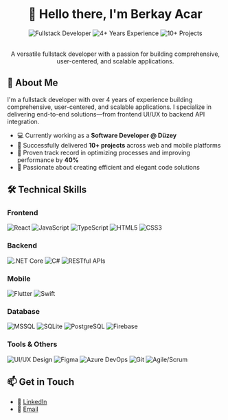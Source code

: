 # <div align="center">👋 Hello there, I'm Berkay Acar</div>

<div align="center">
  <img src="https://img.shields.io/badge/Fullstack-Developer-blue?style=for-the-badge" alt="Fullstack Developer"/>
  <img src="https://img.shields.io/badge/Experience-4+_Years-green?style=for-the-badge" alt="4+ Years Experience"/>
  <img src="https://img.shields.io/badge/Projects-10+-orange?style=for-the-badge" alt="10+ Projects"/>
</div>

<br />

<div align="center">
  <p>A versatile fullstack developer with a passion for building comprehensive, user-centered, and scalable applications.</p>
</div>

## 💼 About Me

I'm a fullstack developer with over 4 years of experience building comprehensive, user-centered, and scalable applications. I specialize in delivering end-to-end solutions—from frontend UI/UX to backend API integration.

- 💻 Currently working as a **Software Developer @ Düzey**
- 🚀 Successfully delivered **10+ projects** across web and mobile platforms
- 🔧 Proven track record in optimizing processes and improving performance by **40%**
- 🌟 Passionate about creating efficient and elegant code solutions

## 🛠️ Technical Skills

### Frontend

![React](https://img.shields.io/badge/React-61DAFB?style=flat-square&logo=react&logoColor=black)
![JavaScript](https://img.shields.io/badge/JavaScript-F7DF1E?style=flat-square&logo=javascript&logoColor=black)
![TypeScript](https://img.shields.io/badge/TypeScript-3178C6?style=flat-square&logo=typescript&logoColor=white)
![HTML5](https://img.shields.io/badge/HTML5-E34F26?style=flat-square&logo=html5&logoColor=white)
![CSS3](https://img.shields.io/badge/CSS3-1572B6?style=flat-square&logo=css3&logoColor=white)

### Backend

![.NET Core](https://img.shields.io/badge/.NET_Core-512BD4?style=flat-square&logo=dotnet&logoColor=white)
![C#](https://img.shields.io/badge/C%23-239120?style=flat-square&logo=c-sharp&logoColor=white)
![RESTful APIs](https://img.shields.io/badge/RESTful_APIs-FF6C37?style=flat-square&logo=postman&logoColor=white)

### Mobile

![Flutter](https://img.shields.io/badge/Flutter-02569B?style=flat-square&logo=flutter&logoColor=white)
![Swift](https://img.shields.io/badge/Swift-FA7343?style=flat-square&logo=swift&logoColor=white)

### Database

![MSSQL](https://img.shields.io/badge/MSSQL-CC2927?style=flat-square&logo=microsoft-sql-server&logoColor=white)
![SQLite](https://img.shields.io/badge/SQLite-003B57?style=flat-square&logo=sqlite&logoColor=white)
![PostgreSQL](https://img.shields.io/badge/PostgreSQL-336791?style=flat-square&logo=postgresql&logoColor=white)
![Firebase](https://img.shields.io/badge/Firebase-FFCA28?style=flat-square&logo=firebase&logoColor=black)

### Tools & Others

![UI/UX Design](https://img.shields.io/badge/UI/UX_Design-FF61F6?style=flat-square&logo=figma&logoColor=white)
![Figma](https://img.shields.io/badge/Figma-F24E1E?style=flat-square&logo=figma&logoColor=white)
![Azure DevOps](https://img.shields.io/badge/Azure_DevOps-0078D7?style=flat-square&logo=azure-devops&logoColor=white)
![Git](https://img.shields.io/badge/Git-F05032?style=flat-square&logo=git&logoColor=white)
![Agile/Scrum](https://img.shields.io/badge/Agile/Scrum-009FDA?style=flat-square&logo=jira&logoColor=white)

## 📫 Get in Touch

- 💼 [LinkedIn](https://www.linkedin.com/in/im-berkay/)
- 📧 [Email](mailto:acar.berkay@gmail.com)

